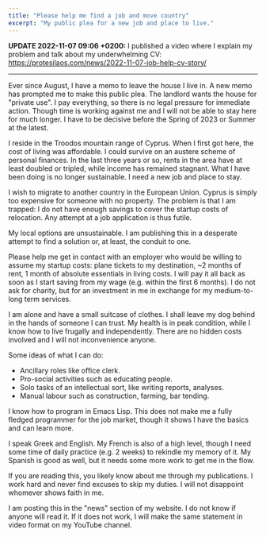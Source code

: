 ```yaml
---
title: "Please help me find a job and move country"
excerpt: "My public plea for a new job and place to live."
---
```


**UPDATE 2022-11-07 09:06 +0200:** I published a video where I explain
my problem and talk about my underwhelming CV:
<https://protesilaos.com/news/2022-11-07-job-help-cv-story/>

* * *

Ever since August, I have a memo to leave the house I live in.  A new
memo has prompted me to make this public plea.  The landlord wants the
house for "private use".  I pay everything, so there is no legal
pressure for immediate action.  Though time is working against me and
I will not be able to stay here for much longer.  I have to be
decisive before the Spring of 2023 or Summer at the latest.

I reside in the Troodos mountain range of Cyprus.  When I first got
here, the cost of living was affordable.  I could survive on an
austere scheme of personal finances.  In the last three years or so,
rents in the area have at least doubled or tripled, while income has
remained stagnant.  What I have been doing is no longer sustainable.
I need a new job and place to stay.

I wish to migrate to another country in the European Union.  Cyprus is
simply too expensive for someone with no property.  The problem is
that I am trapped: I do not have enough savings to cover the startup
costs of relocation.  Any attempt at a job application is thus futile.

My local options are unsustainable.  I am publishing this in a
desperate attempt to find a solution or, at least, the conduit to one.

Please help me get in contact with an employer who would be willing to
assume my startup costs: plane tickets to my destination, ~2 months of
rent, 1 month of absolute essentials in living costs.  I will pay it
all back as soon as I start saving from my wage (e.g. within the first
6 months).  I do not ask for charity, but for an investment in me in
exchange for my medium-to-long term services.

I am alone and have a small suitcase of clothes.  I shall leave my dog
behind in the hands of someone I can trust.  My health is in peak
condition, while I know how to live frugally and independently.  There
are no hidden costs involved and I will not inconvenience anyone.

Some ideas of what I can do:

* Ancillary roles like office clerk.
* Pro-social activities such as educating people.
* Solo tasks of an intellectual sort, like writing reports, analyses.
* Manual labour such as construction, farming, bar tending.

I know how to program in Emacs Lisp.  This does not make me a fully
fledged programmer for the job market, though it shows I have the
basics and can learn more.

I speak Greek and English.  My French is also of a high level, though
I need some time of daily practice (e.g. 2 weeks) to rekindle my
memory of it.  My Spanish is good as well, but it needs some more work
to get me in the flow.

If you are reading this, you likely know about me through my
publications.  I work hard and never find excuses to skip my duties.
I will not disappoint whomever shows faith in me.

I am posting this in the "news" section of my website.  I do not know
if anyone will read it.  If it does not work, I will make the same
statement in video format on my YouTube channel.
